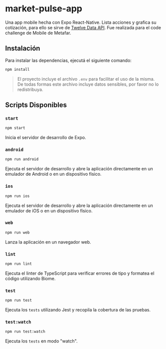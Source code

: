 # market-pulse-app

Una app mobile hecha con Expo React-Native. Lista acciones y grafica su cotización, para ello se sirve de [Twelve Data API](https://twelvedata.com/docs). Fue realizada para el code challenge de Mobile de Metafar.

## Instalación

Para instalar las dependencias, ejecutá el siguiente comando:

```bash
npm install
```

> El proyecto incluye el archivo `.env` para facilitar el uso de la misma. De todas formas este archivo incluye datos sensibles, por favor no lo redistribuya.

## Scripts Disponibles

### `start`

```bash
npm start
```

Inicia el servidor de desarrollo de Expo.

### `android`

```bash
npm run android
```

Ejecuta el servidor de desarrollo y abre la aplicación directamente en un emulador de Android o en un dispositivo físico.

### `ios`

```bash
npm run ios
```

Ejecuta el servidor de desarrollo y abre la aplicación directamente en un emulador de iOS o en un dispositivo físico.

### `web`

```bash
npm run web
```

Lanza la aplicación en un navegador web.

### `lint`

```bash
npm run lint
```

Ejecuta el linter de TypeScript para verificar errores de tipo y formatea el código utilizando Biome.

### `test`

```bash
npm run test
```

Ejecuta los `tests` utilizando Jest y recopila la cobertura de las pruebas.

### `test:watch`

```bash
npm run test:watch
```

Ejecuta los `tests` en modo "watch".
